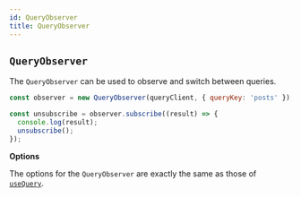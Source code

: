 ```yaml
---
id: QueryObserver
title: QueryObserver
---
```


## `QueryObserver`

The `QueryObserver` can be used to observe and switch between queries.

```js
const observer = new QueryObserver(queryClient, { queryKey: 'posts' });

const unsubscribe = observer.subscribe((result) => {
  console.log(result);
  unsubscribe();
});
```

**Options**

The options for the `QueryObserver` are exactly the same as those of [`useQuery`](/reference/useQuery).
